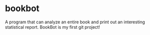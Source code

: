 # bookbot
A  program that can analyze an entire book and print out an interesting statistical report.
BookBot is my first git project!